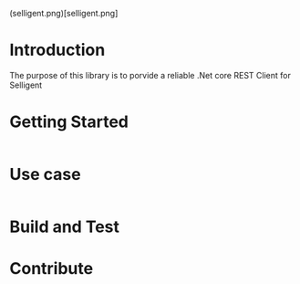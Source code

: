 (selligent.png)[selligent.png]

# Introduction

The purpose of this library is to porvide a reliable .Net core REST Client for Selligent

# Getting Started

```CSharp

```

# Use case

```CSharp

```

# Build and Test

# Contribute
